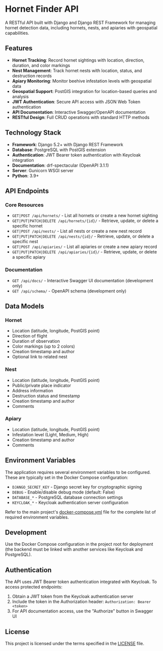 # Hornet Finder API

A RESTful API built with Django and Django REST Framework for managing hornet detection data, including hornets, nests, and apiaries with geospatial capabilities.

## Features

- **Hornet Tracking**: Record hornet sightings with location, direction, duration, and color markings
- **Nest Management**: Track hornet nests with location, status, and destruction records
- **Apiary Monitoring**: Monitor beehive infestation levels with geospatial data
- **Geospatial Support**: PostGIS integration for location-based queries and analysis
- **JWT Authentication**: Secure API access with JSON Web Token authentication
- **API Documentation**: Interactive Swagger/OpenAPI documentation
- **RESTful Design**: Full CRUD operations with standard HTTP methods

## Technology Stack

- **Framework**: Django 5.2+ with Django REST Framework
- **Database**: PostgreSQL with PostGIS extension
- **Authentication**: JWT Bearer token authentication with Keycloak integration
- **Documentation**: drf-spectacular (OpenAPI 3.1.1)
- **Server**: Gunicorn WSGI server
- **Python**: 3.9+

## API Endpoints

### Core Resources

- `GET|POST /api/hornets/` - List all hornets or create a new hornet sighting
- `GET|PUT|PATCH|DELETE /api/hornets/{id}/` - Retrieve, update, or delete a specific hornet
- `GET|POST /api/nests/` - List all nests or create a new nest record
- `GET|PUT|PATCH|DELETE /api/nests/{id}/` - Retrieve, update, or delete a specific nest
- `GET|POST /api/apiaries/` - List all apiaries or create a new apiary record
- `GET|PUT|PATCH|DELETE /api/apiaries/{id}/` - Retrieve, update, or delete a specific apiary

### Documentation

- `GET /api/docs/` - Interactive Swagger UI documentation (development only)
- `GET /api/schema/` - OpenAPI schema (development only)

## Data Models

### Hornet
- Location (latitude, longitude, PostGIS point)
- Direction of flight
- Duration of observation
- Color markings (up to 2 colors)
- Creation timestamp and author
- Optional link to related nest

### Nest
- Location (latitude, longitude, PostGIS point)
- Public/private place indicator
- Address information
- Destruction status and timestamp
- Creation timestamp and author
- Comments

### Apiary
- Location (latitude, longitude, PostGIS point)
- Infestation level (Light, Medium, High)
- Creation timestamp and author
- Comments

## Environment Variables

The application requires several environment variables to be configured. These are typically set in the Docker Compose configuration:

- `DJANGO_SECRET_KEY` - Django secret key for cryptographic signing
- `DEBUG` - Enable/disable debug mode (default: False)
- `DATABASE_*` - PostgreSQL database connection settings
- `KEYCLOAK_*` - Keycloak authentication server configuration

Refer to the main project's [docker-compose.yml](../docker-compose.yml) file for the complete list of required environment variables.

## Development

Use the Docker Compose configuration in the project root for deployment (the backend must be linked with another services like Keycloak and PostgreSQL).

## Authentication

The API uses JWT Bearer token authentication integrated with Keycloak. To access protected endpoints:

1. Obtain a JWT token from the Keycloak authentication server
2. Include the token in the Authorization header: `Authorization: Bearer <token>`
3. For API documentation access, use the "Authorize" button in Swagger UI

## License

This project is licensed under the terms specified in the [LICENSE](LICENSE) file.
